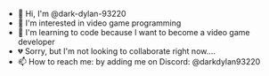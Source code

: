 - 👋 Hi, I'm @dark-dylan-93220
- 👀 I'm interested in video game programming
- 🌱 I'm learning to code because I want to become a video game developer
- 💔 Sorry, but I'm not looking to collaborate right now....
- 📫 How to reach me: by adding me on Discord: @darkdylan93220

<!---
dark-dylan-93220/dark-dylan-93220 is a ✨ special ✨ repository because its `README.md` (this file) appears on your GitHub profile.
You can click the Preview link to take a look at your changes.
--->
